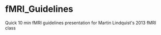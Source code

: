 fMRI_Guidelines
===============

Quick 10 min fMRI guidelines presentation for Martin Lindquist's 2013 fMRI class

